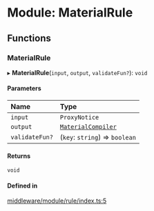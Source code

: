 # Module: MaterialRule

## Functions

### MaterialRule

▸ **MaterialRule**(`input`, `output`, `validateFun?`): `void`

#### Parameters

| Name | Type |
| :------ | :------ |
| `input` | `ProxyNotice` |
| `output` | [`MaterialCompiler`](../classes/MaterialCompiler.MaterialCompiler.md) |
| `validateFun?` | (`key`: `string`) => `boolean` |

#### Returns

`void`

#### Defined in

[middleware/module/rule/index.ts:5](https://github.com/Shiotsukikaedesari/vis-three/blob/0d9a7b02/packages/middleware/module/rule/index.ts#L5)
